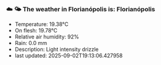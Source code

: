 ### ☁️ 🌤️  The weather in Florianópolis is: Florianópolis

- Temperature: 19.38°C
- On flesh: 19.78°C
- Relative air humidity: 92%
- Rain: 0.0 mm
- Description: Light intensity drizzle
- last updated: 2025-09-02T19:13:06.427958

